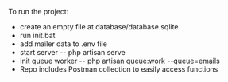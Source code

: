 To run the project:
- create an empty file at database/database.sqlite
- run init.bat
- add mailer data to .env file
- start server -- php artisan serve
- init queue worker -- php artisan queue:work --queue=emails
- Repo includes Postman collection to easily access functions
